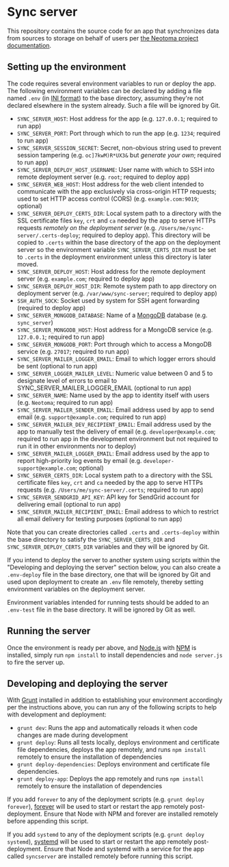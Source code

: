 # Sync server

This repository contains the source code for an app that synchronizes data from sources to storage on behalf of users per [the Neotoma project documentation](https://github.com/neotoma/documentation).

## Setting up the environment

The code requires several environment variables to run or deploy the app. The following environment variables can be declared by adding a file named `.env` (in [INI format](https://en.wikipedia.org/wiki/INI_file)) to the base directory, assuming they're not declared elsewhere in the system already. Such a file will be ignored by Git.

- `SYNC_SERVER_HOST`: Host address for the app (e.g. `127.0.0.1`; required to run app)
- `SYNC_SERVER_PORT`: Port through which to run the app (e.g. `1234`; required to run app)
- `SYNC_SERVER_SESSION_SECRET`: Secret, non-obvious string used to prevent session tampering (e.g. `oc]7kwM)R*UX3&` but *generate your own*; required to run app)
- `SYNC_SERVER_DEPLOY_HOST_USERNAME`: User name with which to SSH into remote deployment server (e.g. `root`; required to deploy app)
- `SYNC_SERVER_WEB_HOST`: Host address for the web client intended to communicate with the app exclusively via cross-origin HTTP requests; used to set HTTP access control (CORS) (e.g. `example.com:9019`; optional)
- `SYNC_SERVER_DEPLOY_CERTS_DIR`: Local system path to a directory with the SSL certificate files `key`, `crt` and `ca` needed by the app to serve HTTPs requests *remotely on the deployment server* (e.g. `/Users/me/sync-server/.certs-deploy`; required to deploy app). This directory will be copied to `.certs` within the base directory of the app on the deployment server so the environment variable `SYNC_SERVER_CERTS_DIR` must be set to `.certs` in the deployment environment unless this directory is later moved.
- `SYNC_SERVER_DEPLOY_HOST`: Host address for the remote deployment server (e.g. `example.com`; required to deploy app)
- `SYNC_SERVER_DEPLOY_HOST_DIR`: Remote system path to app directory on deployment server (e.g. `/var/www/sync-server`; required to deploy app)
- `SSH_AUTH_SOCK`: Socket used by system for SSH agent forwarding (required to deploy app)
- `SYNC_SERVER_MONGODB_DATABASE`: Name of a [MongoDB](http://www.mongodb.org/) database (e.g. `sync_server`)
- `SYNC_SERVER_MONGODB_HOST`: Host address for a MongoDB service (e.g. `127.0.0.1`; required to run app)
- `SYNC_SERVER_MONGODB_PORT`: Port through which to access a MongoDB service (e.g. `27017`; required to run app)
- `SYNC_SERVER_MAILER_LOGGER_EMAIL`: Email to which logger errors should be sent (optional to run app)
- `SYNC_SERVER_LOGGER_MAILER_LEVEL`: Numeric value between 0 and 5 to designate level of errors to email to SYNC_SERVER_MAILER_LOGGER_EMAIL (optional to run app)
- `SYNC_SERVER_NAME`: Name used by the app to identity itself with users (e.g. `Neotoma`; required to run app)
- `SYNC_SERVER_MAILER_SENDER_EMAIL`: Email address used by app to send email (e.g. `support@example.com`; required to run app)
- `SYNC_SERVER_MAILER_DEV_RECIPIENT_EMAIL`: Email address used by the app to manually test the delivery of email (e.g. `developer@example.com`; required to run app in the development environment but not required to run it in other environments nor to deploy)
- `SYNC_SERVER_MAILER_LOGGER_EMAIL`: Email address used by the app to report high-priority log events by email (e.g. `developer-support@example.com`; optional)
- `SYNC_SERVER_CERTS_DIR`: Local system path to a directory with the SSL certificate files `key`, `crt` and `ca` needed by the app to serve HTTPs requests (e.g. `/Users/me/sync-server/.certs`; required to run app)
- `SYNC_SERVER_SENDGRID_API_KEY`: API key for SendGrid account for delivering email (optional to run app)
- `SYNC_SERVER_MAILER_RECIPIENT_EMAIL`: Email address to which to restrict all email delivery for testing purposes (optional to run app)

Note that you can create directories called `.certs` and `.certs-deploy` within the base directory to satisfy the `SYNC_SERVER_CERTS_DIR` and `SYNC_SERVER_DEPLOY_CERTS_DIR` variables and they will be ignored by Git.

If you intend to deploy the server to another system using scripts within the "Developing and deploying the server" section below, you can also create a `.env-deploy` file in the base directory, one that will be ignored by Git and used upon deployment to create an `.env` file remotely, thereby setting environment variables on the deployment server.

Environment variables intended for running tests should be added to an `.env-test` file in the base directory. It will be ignored by Git as well.

## Running the server

Once the environment is ready per above, and [Node.js](http://nodejs.org/) with [NPM](https://www.npmjs.com/) is installed, simply run `npm install` to install dependencies and `node server.js` to fire the server up.

## Developing and deploying the server

With [Grunt](gruntjs.com) installed in addition to establishing your environment accordingly per the instructions above, you can run any of the following scripts to help with development and deployment:

- `grunt dev`: Runs the app and automatically reloads it when code changes are made during development
- `grunt deploy`: Runs all tests locally, deploys environment and certificate file dependencies, deploys the app remotely, and runs `npm install` remotely to ensure the installation of dependencies
- `grunt deploy-dependencies`: Deploys environment and certificate file dependencies.
- `grunt deploy-app`: Deploys the app remotely and runs `npm install` remotely to ensure the installation of dependencies

If you add `forever` to any of the deployment scripts (e.g. `grunt deploy forever`), [forever](https://github.com/foreverjs/forever) will be used to start or restart the app remotely post-deployment. Ensure that Node with NPM and forever are installed remotely before appending this script.

If you add `systemd` to any of the deployment scripts (e.g. `grunt deploy systemd`), [systemd](https://www.digitalocean.com/community/tutorials/systemd-essentials-working-with-services-units-and-the-journal) will be used to start or restart the app remotely post-deployment. Ensure that Node and systemd with a service for the app called `syncserver` are installed remotely before running this script.
